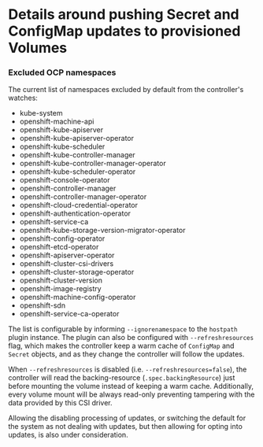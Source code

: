 # Details around pushing Secret and ConfigMap updates to provisioned Volumes

### Excluded OCP namespaces

The current list of namespaces excluded by default from the controller's watches:

- kube-system
- openshift-machine-api
- openshift-kube-apiserver
- openshift-kube-apiserver-operator
- openshift-kube-scheduler
- openshift-kube-controller-manager
- openshift-kube-controller-manager-operator
- openshift-kube-scheduler-operator
- openshift-console-operator
- openshift-controller-manager
- openshift-controller-manager-operator
- openshift-cloud-credential-operator
- openshift-authentication-operator
- openshift-service-ca
- openshift-kube-storage-version-migrator-operator
- openshift-config-operator
- openshift-etcd-operator
- openshift-apiserver-operator
- openshift-cluster-csi-drivers
- openshift-cluster-storage-operator
- openshift-cluster-version
- openshift-image-registry
- openshift-machine-config-operator
- openshift-sdn
- openshift-service-ca-operator

The list is configurable by informing `--ignorenamespace` to the `hostpath` plugin instance. The
plugin can also be configured with `--refreshresources` flag, which makes the controller keep a warm
cache of `ConfigMap` and `Secret` objects, and as they change the controller will follow the updates.

When `--refreshresources` is disabled (i.e. `--refreshresources=false`), the controller will read the
backing-resource (`.spec.backingResource`) just before mounting the volume instead of keeping a warm
cache. Additionally, every volume mount will be always read-only preventing tampering with the data
provided by this CSI driver.

Allowing the disabling processing of updates, or switching the default for the system as not dealing with
updates, but then allowing for opting into updates, is also under consideration.
